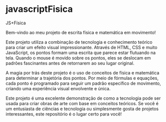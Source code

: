 # javascriptFisica
JS+Física

Bem-vindo ao meu projeto de escrita física e matemática em movimento!

Este projeto utiliza a combinação de tecnologia e conhecimento teórico para criar um efeito visual impressionante. Através de HTML, CSS e muito JavaScript, os pontos formam uma escrita que parece estar flutuando na tela. Quando o mouse é movido sobre os pontos, eles se deslocam em padrões fascinantes antes de retornarem ao seu lugar original.

A magia por trás deste projeto é o uso de conceitos de física e matemática para determinar a trajetória dos pontos. Por meio de fórmulas e equações, cada ponto é programado para seguir um padrão específico de movimento, criando uma experiência visual envolvente e única.

Este projeto é uma excelente demonstração de como a tecnologia pode ser usada para criar obras de arte com base em conceitos teóricos. Se você é um entusiasta de ciências e tecnologia ou simplesmente gosta de projetos interessantes, este repositório é o lugar certo para você!
